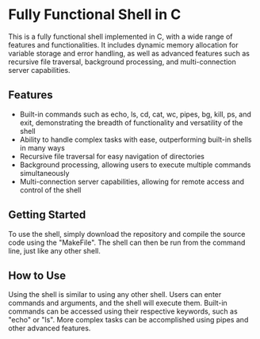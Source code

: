 # Fully Functional Shell in C
This is a fully functional shell implemented in C, with a wide range of features and functionalities. It includes dynamic memory allocation for variable storage and error handling, as well as advanced features such as recursive file traversal, background processing, and multi-connection server capabilities.

## Features
- Built-in commands such as echo, ls, cd, cat, wc, pipes, bg, kill, ps, and exit, demonstrating the breadth of functionality and versatility of the shell
- Ability to handle complex tasks with ease, outperforming built-in shells in many ways
- Recursive file traversal for easy navigation of directories
- Background processing, allowing users to execute multiple commands simultaneously
- Multi-connection server capabilities, allowing for remote access and control of the shell

## Getting Started
To use the shell, simply download the repository and compile the source code using the "MakeFile". The shell can then be run from the command line, just like any other shell.

## How to Use
Using the shell is similar to using any other shell. Users can enter commands and arguments, and the shell will execute them. Built-in commands can be accessed using their respective keywords, such as "echo" or "ls". More complex tasks can be accomplished using pipes and other advanced features.

